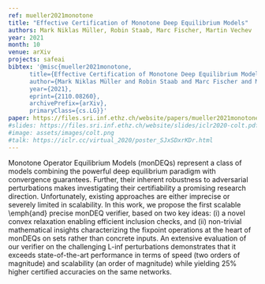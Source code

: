 ```yaml
---
ref: mueller2021monotone
title: "Effective Certification of Monotone Deep Equilibrium Models"
authors: Mark Niklas Müller, Robin Staab, Marc Fischer, Martin Vechev
year: 2021
month: 10
venue: arXiv
projects: safeai
bibtex: '@misc{mueller2021monotone,
      title={Effective Certification of Monotone Deep Equilibrium Models}, 
      author={Mark Niklas Müller and Robin Staab and Marc Fischer and Martin Vechev},
      year={2021},
      eprint={2110.08260},
      archivePrefix={arXiv},
      primaryClass={cs.LG}}'
paper: https://files.sri.inf.ethz.ch/website/papers/mueller2021monotone.pdf
#slides: https://files.sri.inf.ethz.ch/website/slides/iclr2020-colt.pdf
#image: assets/images/colt.png
#talk: https://iclr.cc/virtual_2020/poster_SJxSDxrKDr.html
---
```


Monotone Operator Equilibrium Models (monDEQs) represent a class of models combining the powerful deep equilibrium paradigm with convergence guarantees. Further, their inherent robustness to adversarial perturbations makes investigating their certifiability a promising research direction. Unfortunately, existing  approaches are either imprecise or severely limited in scalability. In this work, we propose the first scalable \emph{and} precise monDEQ verifier, based on two key ideas: (i) a novel convex relaxation enabling efficient inclusion checks, and (ii) non-trivial mathematical insights characterizing the fixpoint operations at the heart of monDEQs on sets rather than concrete inputs. An extensive evaluation of our verifier on the challenging L-inf perturbations demonstrates that it exceeds state-of-the-art performance in terms of speed (two orders of magnitude) and scalability (an order of magnitude) while yielding 25% higher certified accuracies on the same networks.

